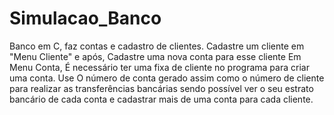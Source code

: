 # Simulacao_Banco
Banco em C, faz contas e cadastro de clientes.
Cadastre um cliente em "Menu Cliente" e após, Cadastre uma nova conta para esse cliente
Em Menu Conta, É necessário ter uma fixa de cliente no programa para criar uma conta.
Use O número de conta gerado assim como o número de cliente para realizar as transferências bancárias
sendo possível ver o seu estrato bancário de cada conta e cadastrar mais de uma conta para cada cliente.
